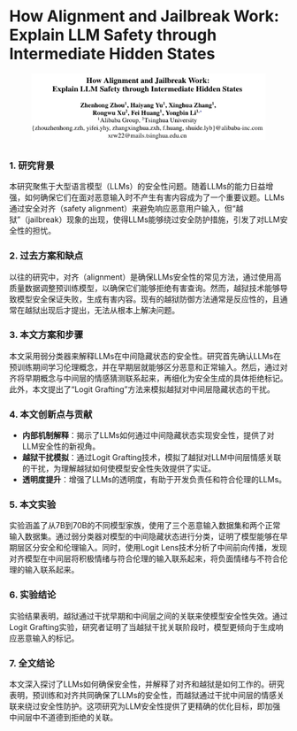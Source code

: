 # How Alignment and Jailbreak Work: Explain LLM Safety through Intermediate Hidden States

<figure><img src="../.gitbook/assets/image (8) (1) (1) (1) (1) (1).png" alt=""><figcaption></figcaption></figure>

##

### 1. 研究背景

本研究聚焦于大型语言模型（LLMs）的安全性问题。随着LLMs的能力日益增强，如何确保它们在面对恶意输入时不产生有害内容成为了一个重要议题。LLMs通过安全对齐（safety alignment）来避免响应恶意用户输入，但“越狱”（jailbreak）现象的出现，使得LLMs能够绕过安全防护措施，引发了对LLM安全性的担忧。

### 2. 过去方案和缺点

以往的研究中，对齐（alignment）是确保LLMs安全性的常见方法，通过使用高质量数据调整预训练模型，以确保它们能够拒绝有害查询。然而，越狱技术能够导致模型安全保证失败，生成有害内容。现有的越狱防御方法通常是反应性的，且通常在越狱出现后才提出，无法从根本上解决问题。



### 3. 本文方案和步骤

本文采用弱分类器来解释LLMs在中间隐藏状态的安全性。研究首先确认LLMs在预训练期间学习伦理概念，并在早期层就能够区分恶意和正常输入。然后，通过对齐将早期概念与中间层的情感猜测联系起来，再细化为安全生成的具体拒绝标记。此外，本文提出了“Logit Grafting”方法来模拟越狱对中间层隐藏状态的干扰。

### 4. 本文创新点与贡献

* **内部机制解释**：揭示了LLMs如何通过中间隐藏状态实现安全性，提供了对LLM安全性的新视角。
* **越狱干扰模拟**：通过Logit Grafting技术，模拟了越狱对LLM中间层情感关联的干扰，为理解越狱如何使模型安全性失效提供了实证。
* **透明度提升**：增强了LLMs的透明度，有助于开发负责任和符合伦理的LLMs。

### 5. 本文实验

实验涵盖了从7B到70B的不同模型家族，使用了三个恶意输入数据集和两个正常输入数据集。通过弱分类器对模型的中间隐藏状态进行分类，证明了模型能够在早期层区分安全和伦理输入。同时，使用Logit Lens技术分析了中间前向传播，发现对齐模型在中间层将积极情绪与符合伦理的输入联系起来，将负面情绪与不符合伦理的输入联系起来。

### 6. 实验结论

实验结果表明，越狱通过干扰早期和中间层之间的关联来使模型安全性失效。通过Logit Grafting实验，研究者证明了当越狱干扰关联阶段时，模型更倾向于生成响应恶意输入的标记。

### 7. 全文结论

本文深入探讨了LLMs如何确保安全性，并解释了对齐和越狱是如何工作的。研究表明，预训练和对齐共同确保了LLMs的安全性，而越狱通过干扰中间层的情感关联来绕过安全性防护。这项研究为LLM安全性提供了更精确的优化目标，即加强中间层中不道德到拒绝的关联。

###
